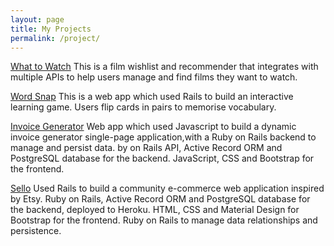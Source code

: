 ```yaml
---
layout: page
title: My Projects
permalink: /project/
---
```


[What to Watch](http://wattowatch.netlify.com/)
This is a film wishlist and recommender that integrates with multiple APIs to help users manage and find films they want to watch.

[Word Snap](https://wordsnap.netlify.com/)
This is a web app which used Rails to build an interactive learning game. Users flip cards in pairs to memorise vocabulary.

[Invoice Generator]()
Web app which used Javascript to build a dynamic invoice generator single-page application,with a Ruby on Rails backend to manage and persist data.
by on Rails API, Active Record ORM and PostgreSQL database for the backend. JavaScript, CSS and Bootstrap for the frontend.

[Sello](https://sellosello.netlify.com/)
Used Rails to build a community e-commerce web application inspired by Etsy.
Ruby on Rails, Active Record ORM and PostgreSQL database for the backend, deployed to Heroku.
HTML, CSS and Material Design for Bootstrap for the frontend.
Ruby on Rails to manage data relationships and persistence.
